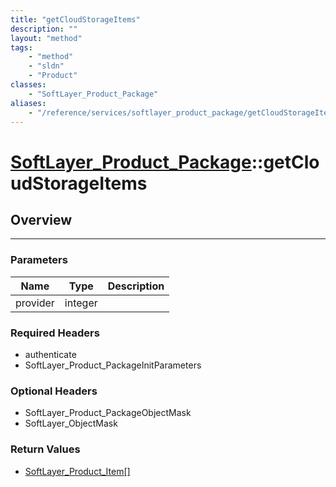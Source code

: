 ```yaml
---
title: "getCloudStorageItems"
description: ""
layout: "method"
tags:
    - "method"
    - "sldn"
    - "Product"
classes:
    - "SoftLayer_Product_Package"
aliases:
    - "/reference/services/softlayer_product_package/getCloudStorageItems"
---
```

# [SoftLayer_Product_Package](/reference/services/SoftLayer_Product_Package)::getCloudStorageItems





## Overview 


-----

### Parameters 
|Name | Type | Description |
| --- | --- | --- |
|provider| integer| |


### Required Headers
* authenticate
* SoftLayer_Product_PackageInitParameters


### Optional Headers
* SoftLayer_Product_PackageObjectMask
* SoftLayer_ObjectMask

### Return Values
* <a href='/reference/datatypes/SoftLayer_Product_Item'>SoftLayer_Product_Item[] </a>




